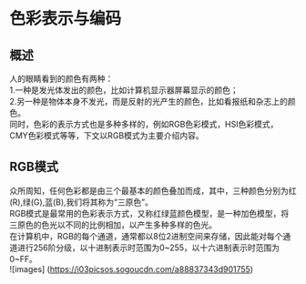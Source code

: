 # 色彩表示与编码
## 概述
人的眼睛看到的颜色有两种：   
1.一种是发光体发出的颜色，比如计算机显示器屏幕显示的颜色；   
2.另一种是物体本身不发光，而是反射的光产生的颜色，比如看报纸和杂志上的颜色。   
同时，色彩的表示方式也是多种多样的，例如RGB色彩模式，HSI色彩模式，CMY色彩模式等等，下文以RGB模式为主要介绍内容。
## RGB模式
众所周知，任何色彩都是由三个最基本的颜色叠加而成，其中，三种颜色分别为红(R),绿(G),蓝(B),我们将其称为“三原色”。    
RGB模式是最常用的色彩表示方式，又称红绿蓝颜色模型，是一种加色模型，将三原色的色光以不同的比例相加，以产生多种多样的色光。  
在计算机中，RGB的每个通道，通常都以8位2进制空间来存储，因此能对每个通道进行256阶分级，以十进制表示时范围为0~255，以十六进制表示时范围为0~FF。  
![images] (https://i03picsos.sogoucdn.com/a88837343d901755)
